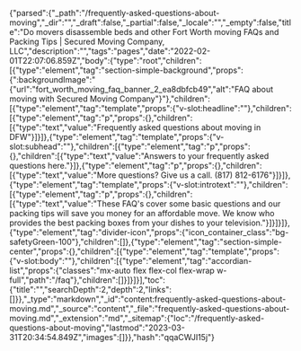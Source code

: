 {"parsed":{"_path":"/frequently-asked-questions-about-moving","_dir":"","_draft":false,"_partial":false,"_locale":"","_empty":false,"title":"Do movers disassemble beds and other Fort Worth moving FAQs and Packing Tips | Secured Moving Company, LLC","description":"","tags":"pages","date":"2022-02-01T22:07:06.859Z","body":{"type":"root","children":[{"type":"element","tag":"section-simple-background","props":{":backgroundImage":"{\"url\":\"fort_worth_moving_faq_banner_2_ea8dbfcb49\",\"alt\":\"FAQ about moving with Secured Moving Company\"}"},"children":[{"type":"element","tag":"template","props":{"v-slot:headline":""},"children":[{"type":"element","tag":"p","props":{},"children":[{"type":"text","value":"Frequently asked questions about moving in DFW"}]}]},{"type":"element","tag":"template","props":{"v-slot:subhead":""},"children":[{"type":"element","tag":"p","props":{},"children":[{"type":"text","value":"Answers to your frequently asked questions here."}]},{"type":"element","tag":"p","props":{},"children":[{"type":"text","value":"More questions? Give us a call. (817) 812-6176"}]}]},{"type":"element","tag":"template","props":{"v-slot:introtext":""},"children":[{"type":"element","tag":"p","props":{},"children":[{"type":"text","value":"These FAQ's cover some basic questions and our packing tips will save you money for an affordable move. We know who provides the best packing boxes from your dishes to your television."}]}]}]},{"type":"element","tag":"divider-icon","props":{"icon_container_class":"bg-safetyGreen-100"},"children":[]},{"type":"element","tag":"section-simple-center","props":{},"children":[{"type":"element","tag":"template","props":{"v-slot:body":""},"children":[{"type":"element","tag":"accordian-list","props":{"classes":"mx-auto flex flex-col flex-wrap w-full","path":"/faq"},"children":[]}]}]}],"toc":{"title":"","searchDepth":2,"depth":2,"links":[]}},"_type":"markdown","_id":"content:frequently-asked-questions-about-moving.md","_source":"content","_file":"frequently-asked-questions-about-moving.md","_extension":"md","_sitemap":{"loc":"/frequently-asked-questions-about-moving","lastmod":"2023-03-31T20:34:54.849Z","images":[]}},"hash":"qqaCWJI15j"}